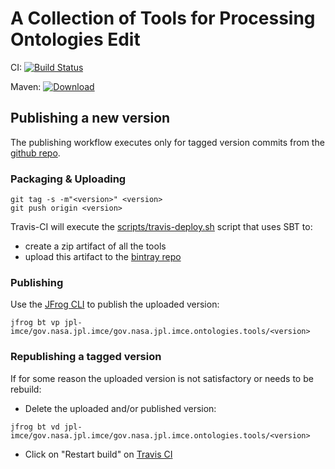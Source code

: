 # A Collection of Tools for Processing Ontologies Edit

CI: [![Build Status](https://travis-ci.org/JPL-IMCE/gov.nasa.jpl.imce.ontologies.tools.svg?branch=master)](https://travis-ci.org/JPL-IMCE/gov.nasa.jpl.imce.ontologies.tools)

Maven: [ ![Download](https://api.bintray.com/packages/jpl-imce/gov.nasa.jpl.imce/gov.nasa.jpl.imce.ontologies.tools/images/download.svg) ](https://bintray.com/jpl-imce/gov.nasa.jpl.imce/gov.nasa.jpl.imce.ontologies.tools/_latestVersion)

## Publishing a new version

The publishing workflow executes only for tagged version commits 
from the [github repo](https://github.com/JPL-IMCE/gov.nasa.jpl.imce.ontologies.tools).

### Packaging & Uploading

```shell
git tag -s -m"<version>" <version>
git push origin <version>
```

Travis-CI will execute the [scripts/travis-deploy.sh](scripts/travis-deploy.sh) script that uses SBT to:
- create a zip artifact of all the tools 
- upload this artifact to the [bintray repo](https://bintray.com/jpl-imce/gov.nasa.jpl.imce/gov.nasa.jpl.imce.ontologies.tools)

### Publishing

Use the [JFrog CLI](https://www.jfrog.com/getcli/) to publish the uploaded version:

```shell
jfrog bt vp jpl-imce/gov.nasa.jpl.imce/gov.nasa.jpl.imce.ontologies.tools/<version>
```

### Republishing a tagged version

If for some reason the uploaded version is not satisfactory or needs to be rebuild:

- Delete the uploaded and/or published version:

```shell
jfrog bt vd jpl-imce/gov.nasa.jpl.imce/gov.nasa.jpl.imce.ontologies.tools/<version>
```

- Click on "Restart build" on [Travis CI](https://travis-ci.org/JPL-IMCE/gov.nasa.jpl.imce.ontologies.tools)